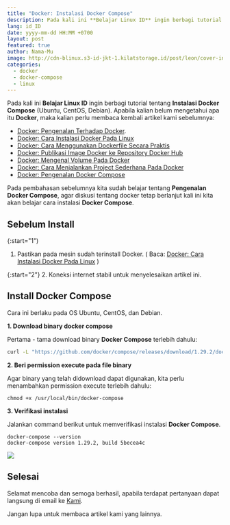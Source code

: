 ```yaml
---
title: "Docker: Instalasi Docker Compose"
description: Pada kali ini **Belajar Linux ID** ingin berbagi tutorial tentang **Instalasi Docker Compose** (Ubuntu, CentOS, Debian). Apabila kalian belum mengetahui apa itu **Docker**, maka kalian perlu membaca kembali artikel kami sebelumnya
lang: id_ID
date: yyyy-mm-dd HH:MM +0700
layout: post
featured: true
author: Nama-Mu
image: http://cdn-blinux.s3-id-jkt-1.kilatstorage.id/post/leon/cover-install-docker-compose.png
categories:
  - docker
  - docker-compose
  - linux
---
```



Pada kali ini **Belajar Linux ID** ingin berbagi tutorial tentang **Instalasi Docker Compose** (Ubuntu, CentOS, Debian). Apabila kalian belum mengetahui apa itu **Docker**, maka kalian perlu membaca kembali artikel kami sebelumnya:

- [Docker: Pengenalan Terhadap Docker](https://belajarlinux.id/pengenalan-terhadap-docker/).
- [Docker: Cara Instalasi Docker Pada Linux](https://belajarlinux.id/docker-installasi-docker-pada-linux/)
- [Docker: Cara Menggunakan Dockerfile Secara Praktis](https://belajarlinux.id/cara-menggunakan-Dockerfile/)
- [Docker: Publikasi Image Docker ke Repository Docker Hub](https://belajarlinux.id/publikasi-image-docker-ke-repository-docker-hub/)
- [Docker: Mengenal Volume Pada Docker](https://belajarlinux.id/mengenal-volume-pada-docker/)
- [Docker: Cara Menjalankan Project Sederhana Pada Docker](https://belajarlinux.id/menjalankan-project-sederhana-pada-docker/)
- [Docker: Pengenalan Docker Compose](https://belajarlinux.id/docker-pengenalan-docker-compose/)

Pada pembahasan sebelumnya kita sudah belajar tentang **Pengenalan Docker Compose**, agar diskusi tentang docker tetap berlanjut kali ini kita akan belajar cara instalasi **Docker Compose**.

## Sebelum Install

{:start="1")
1. Pastikan pada mesin sudah terinstall Docker. ( Baca: [Docker: Cara Instalasi Docker Pada Linux](https://belajarlinux.id/docker-installasi-docker-pada-linux/) )

{:start="2"}
2. Koneksi internet stabil untuk menyelesaikan artikel ini.

## Install Docker Compose 

Cara ini berlaku pada OS Ubuntu, CentOS, dan Debian. 

**1. Download binary docker compose**

Pertama - tama download binary **Docker Compose** terlebih dahulu:

```bash
curl -L "https://github.com/docker/compose/releases/download/1.29.2/docker-compose-$(uname -s)-$(uname -m)" -o /usr/local/bin/docker-compose
```
**2. Beri permission execute pada file binary**

Agar binary yang telah didownload dapat digunakan, kita perlu menambahkan permission execute terlebih dahulu:

```
chmod +x /usr/local/bin/docker-compose
```

**3. Verifikasi instalasi**

Jalankan command berikut untuk memverifikasi instalasi **Docker Compose**.

```
docker-compose --version
docker-compose version 1.29.2, build 5becea4c
```

![](http://cdn-blinux.s3-id-jkt-1.kilatstorage.id/post/leon/docker-compose1.png)

## Selesai
Selamat mencoba dan semoga berhasil, apabila terdapat pertanyaan dapat langsung di email ke [Kami](mailto:tech@belajarlinux.id).

Jangan lupa untuk membaca artikel kami yang lainnya. 
